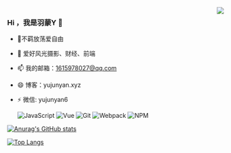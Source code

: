 <img align='right' src='https://photo.yujunyan.xyz/IMG_7732-9-1.jpg'>

### Hi ，我是羽蒙Y 👋
  
- 🌱不羁放荡爱自由
- 🤔 爱好风光摄影、财经、前端
- 📫 我的邮箱：1615978027@qq.com
- 😄 博客：yujunyan.xyz
- ⚡ 微信: yujunyan6

  ![JavaScript](https://img.shields.io/badge/JavaScript-000000?logo=JavaScript&logoColor=FFCA28)
  ![Vue](https://img.shields.io/badge/Vue.js-35495E?logo=vue.js&logoColor=4FC08D)
  ![Git](https://img.shields.io/badge/-Git-000000?logo=git&logoColor=FF7043)
  ![Webpack](https://img.shields.io/badge/-webpack-2B3A42?logo=webpack&logoColor=75AFCC)
  ![NPM](https://img.shields.io/badge/-NPM-2875E3?logo=npm&logoColor=029137)

[![Anurag's GitHub stats](https://github-readme-stats.vercel.app/api?username=Yy2z)](https://github.com/anuraghazra/github-readme-stats)

[![Top Langs](https://github-readme-stats.vercel.app/api/top-langs/?username=Yy2z&layout=compact)](https://github.com/anuraghazra/github-readme-stats)
